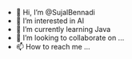 - 👋 Hi, I’m @SujalBennadi
- 👀 I’m interested in AI
- 🌱 I’m currently learning Java
- 💞️ I’m looking to collaborate on ...
- 📫 How to reach me ...

<!---
SujalBennadi/SujalBennadi is a ✨ special ✨ repository because its `README.md` (this file) appears on your GitHub profile.
You can click the Preview link to take a look at your changes.
--->
